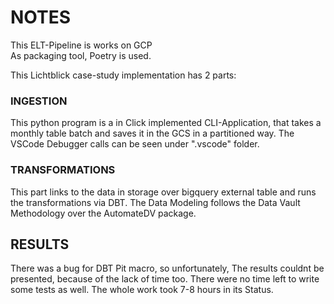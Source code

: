# NOTES

This ELT-Pipeline is works on GCP  
As packaging tool, Poetry is used.


This Lichtblick case-study implementation has 2 parts:

### INGESTION
This python program is a in Click implemented CLI-Application, that takes  a monthly table batch and saves it in the GCS in a partitioned way. The VSCode Debugger calls can be seen under ".vscode" folder.

### TRANSFORMATIONS

This part links to the data in storage over bigquery external table and runs the transformations via DBT. The Data Modeling follows the Data Vault Methodology over the AutomateDV package.

## RESULTS
There was a bug for DBT Pit macro, so unfortunately, The results couldnt be presented, because of the lack of time too. There were no time left to write some tests as well. The whole work took 7-8 hours in its Status.

